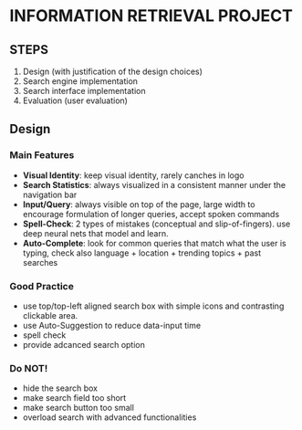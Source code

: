 # INFORMATION RETRIEVAL PROJECT 

## STEPS
1. Design (with justification of the design choices)
2. Search engine implementation
3. Search interface implementation
4. Evaluation (user evaluation)

## Design

### Main Features

- **Visual Identity**: keep visual identity, rarely canches in logo
- **Search Statistics**: always visualized in a consistent manner under the navigation bar
- **Input/Query**: always visible on top of the page, large width to encourage formulation of longer queries, accept spoken commands
- **Spell-Check**: 2 types of mistakes (conceptual and slip-of-fingers). use deep neural nets that model and learn.
- **Auto-Complete**: look for common queries that match what the user is typing, check also language + location + trending topics + past searches

### Good Practice

- use top/top-left aligned search box with simple icons and contrasting clickable area.
- use Auto-Suggestion to reduce data-input time
- spell check
- provide adcanced search option

### Do NOT!

- hide the search box
- make search field too short
- make search button too small
- overload search with advanced functionalities

